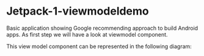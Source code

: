 # Jetpack-1-viewmodeldemo
Basic application showing Google recommending approach to build Android apps.
As first step we will have a look at viewmodel component.

This view model component can be represented in the following diagram:


